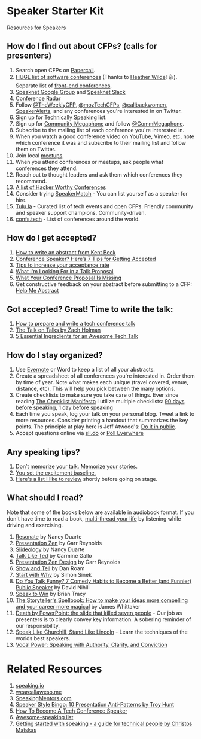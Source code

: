 # Speaker Starter Kit

Resources for Speakers

## How do I find out about CFPs? (calls for presenters)
1. Search open CFPs on [Papercall](https://www.papercall.io/cfps).
2. [HUGE list of software conferences](https://docs.google.com/spreadsheets/d/1QQu-el_aPBWFk6rDNbbrvBx819w-dPhHGB9tEVeiP5s/edit#gid=1428437774) (Thanks to [Heather Wilde](http://www.twitter.com/heathriel)! 👍). Separate list of [front-end conferences](https://github.com/benmvp/frontend-confs/blob/master/README.md).
3. [Speaknet Google Group](https://groups.google.com/forum/?utm_source=digest&utm_medium=email#!forum/speaknet) and [Speaknet Slack](https://speaknet.herokuapp.com/)
4. [Conference Radar](https://conferenceradar.com)
5. Follow [@TheWeeklyCFP](http://www.twitter.com/theweeklycfp), [@mozTechCFPs](https://twitter.com/mozTechCFPs), [@callbackwomen](http://twitter.com/callbackwomen), [SpeakerAlerts](https://twitter.com/SpeakerAlerts), and any conferences you're interested in on Twitter.
6. Sign up for [Technically Speaking](http://www.techspeak.email) list.
7. Sign up for [Community Megaphone](http://communitymegaphone.com/) and follow [@CommMegaphone](https://twitter.com/CommMegaphone).
8. Subscribe to the mailing list of each conference you're interested in.
9. When you watch a good conference video on YouTube, Vimeo, etc, note which conference it was and subscribe to their mailing list and follow them on Twitter.
10. Join local [meetups](http://www.meetup.com).   
11. When you attend conferences or meetups, ask people what conferences they attend.  
12. Reach out to thought leaders and ask them which conferences they recommend.
13. [A list of Hacker Worthy Conferences](https://github.com/watson/hacker-conferences)
14. Consider trying [SpeakerMatch](https://www.speakermatch.com) - You can list yourself as a speaker for hire.
15. [Tulu.la](https://tulu.la) - Curated list of tech events and open CFPs. Friendly community and speaker support champions. Community-driven.
16. [confs.tech](http://confs.tech/) - List of conferences around the world.


## How do I get accepted?

1. [How to write an abstract from Kent Beck](https://twitter.com/kentbeck/status/974359988352110592?s=11)
2. [Conference Speaker? Here’s 7 Tips for Getting Accepted](https://medium.com/@housecor/conference-speaker-here-s-7-tips-for-getting-accepted-6151af513148#.7tc60xofe)
3. [Tips to increase your acceptance rate](https://www.harihareswara.net/sumana/2016/03/29/0)
4. [What I'm Looking For in a Talk Proposal](http://www.pewpewlaser.com/blogs/655)
5. [What Your Conference Proposal Is Missing](http://www.sarahmei.com/blog/2014/04/07/what-your-conference-proposal-is-missing/)
6. Get constructive feedback on your abstract before submitting to a CFP: [Help Me Abstract](http://helpmeabstract.com/)

## Got accepted? Great! Time to write the talk:
1. [How to prepare and write a tech conference talk](http://wunder.schoenaberselten.com/2016/02/16/how-to-prepare-and-write-a-tech-conference-talk/)
2. [The Talk on Talks by Zach Holman](https://zachholman.com/talk/the-talk-on-talks/)
3. [5 Essential Ingredients for an Awesome Tech Talk](https://medium.com/@reverentgeek/5-essential-ingredients-for-an-awesome-tech-talk-2e5778b2cb5a)

## How do I stay organized?

1. Use [Evernote](https://evernote.com) or Word to keep a list of all your abstracts.
1. Create a spreadsheet of all conferences you're interested in. Order them by time of year. Note what makes each unique (travel covered, venue, distance, etc). This will help you pick between the many options.
1. Create checklists to make sure you take care of things. Ever since reading [The Checklist Manifesto](http://www.amazon.com/gp/product/0312430000/ref=as_li_qf_sp_asin_il_tl?ie=UTF8&camp=1789&creative=9325&creativeASIN=0312430000&linkCode=as2&tag=outlier-20&linkId=A5G36554ZQZYVVFT) I utilize multiple checklists: [90 days before speaking](https://www.evernote.com/l/AAiDTMSauUNJaa9Bm7sFzV1Gx8-kPYgSyvo), [1 day before speaking](https://www.evernote.com/l/AAiEvTX0KaFO1J9cwL_CybldCxRNxtuKmp8)
1. Each time you speak, log your talk on your personal blog. Tweet a link to more resources. Consider printing a handout that summarizes the key points. The principle at play here is Jeff Atwood's: [Do it in public](http://blog.codinghorror.com/how-to-stop-sucking-and-be-awesome-instead/).
1. Accept questions online via [sli.do](http://sli.do) or [Poll Everwhere](https://www.polleverywhere.com/)

## Any speaking tips?

1. [Don’t memorize your talk. Memorize your stories](https://twitter.com/housecor/status/1141299695626702848).
1. [You set the excitement baseline.](https://twitter.com/housecor/status/1140660471307091969) 
1. [Here's a list I like to review](https://www.evernote.com/l/AAi862TYcX9AJ6qqbNc9Bx_8vkSuhS3cggg) shortly before going on stage.

## What should I read?
Note that some of the books below are available in audiobook format. If you don't have time to read a book, [multi-thread your life](http://www.pluralsight.com/courses/career-reboot-for-developer-mind) by listening while driving and exercising.

1. [Resonate](http://www.amazon.com/gp/product/0470632011/ref=as_li_qf_sp_asin_il_tl?ie=UTF8&camp=1789&creative=9325&creativeASIN=0470632011&linkCode=as2&tag=outlier-20&linkId=UCSGCKN3MAATURNT) by Nancy Duarte
2. [Presentation Zen](http://www.amazon.com/gp/product/0321811984/ref=as_li_qf_sp_asin_il_tl?ie=UTF8&camp=1789&creative=9325&creativeASIN=0321811984&linkCode=as2&tag=outlier-20&linkId=6QQ6YOJTC3LIDKQW) by Garr Reynolds
3. [Slideology](http://www.amazon.com/gp/product/0596522347/ref=as_li_qf_sp_asin_il_tl?ie=UTF8&camp=1789&creative=9325&creativeASIN=0596522347&linkCode=as2&tag=outlier-20&linkId=D24EHPGQZYB2A6VA) by Nancy Duarte
4. [Talk Like Ted](http://www.amazon.com/gp/product/1250061539/ref=as_li_qf_sp_asin_il_tl?ie=UTF8&camp=1789&creative=9325&creativeASIN=1250061539&linkCode=as2&tag=outlier-20&linkId=NPFCWJDUHGI5EBJD) by Carmine Gallo
5. [Presentation Zen Design](http://www.amazon.com/gp/product/0321934156/ref=as_li_qf_sp_asin_il_tl?ie=UTF8&camp=1789&creative=9325&creativeASIN=0321934156&linkCode=as2&tag=outlier-20&linkId=FOBJS2YFJY6IOLMU) by Garr Reynolds
6. [Show and Tell](https://www.amazon.com/gp/product/1591848024/ref=as_li_tl?ie=UTF8&tag=outlier-20&camp=1789&creative=9325&linkCode=as2&creativeASIN=1591848024&linkId=f1b3b5e2868017e02ae8b347228094e5) by Dan Roam
7. [Start with Why](http://www.amazon.com/gp/product/1591846447/ref=as_li_qf_sp_asin_il_tl?ie=UTF8&camp=1789&creative=9325&creativeASIN=1591846447&linkCode=as2&tag=outlier-20&linkId=GLWQF6H2KUBGJR36) by Simon Sinek
8. [Do You Talk Funny? 7 Comedy Habits to Become a Better (and Funnier) Public Speaker](http://www.amazon.com/gp/product/1505819296/ref=as_li_tl?ie=UTF8&camp=1789&creative=9325&creativeASIN=1505819296&linkCode=as2&tag=outlier-20&linkId=VJZDB4CA2KVCDXTN) by David Nihill
9. [Speak to Win](http://www.amazon.com/gp/product/0814401570/ref=as_li_qf_sp_asin_il_tl?ie=UTF8&camp=1789&creative=9325&creativeASIN=0814401570&linkCode=as2&tag=bitnatcom-20&linkId=7LZLFE4I5SQWJNYK) by Brian Tracy
10. [The Storyteller's Spellbook: How to make your ideas more compelling and your career more magical](https://www.amazon.co.uk/dp/B073Q5X4BX/ref=dp-kindle-redirect?_encoding=UTF8&btkr=1) by James Whittaker
11. [Death by PowerPoint: the slide that killed seven people](https://mcdreeamiemusings.com/blog/2019/4/13/gsux1h6bnt8lqjd7w2t2mtvfg81uhx) - Our job as presenters is to clearly convey key information. A sobering reminder of our responsibility.
12. [Speak Like Churchill, Stand Like Lincoln](https://www.amazon.com/Speak-Like-Churchill-Stand-Lincoln/dp/0761563512) - Learn the techniques of the worlds best speakers.
13. [Vocal Power: Speaking with Authority, Clarity, and Conviction](https://www.amazon.com/Vocal-Power-Speaking-Authority-Conviction/dp/B00OH780H2/ref=sr_1_3?dchild=1&keywords=vocal+power&qid=1585490225&sr=8-3)

# Related Resources
1. [speaking.io](http://speaking.io)
2. [weareallaweso.me](http://weareallaweso.me)
3. [SpeakingMentors.com](http://www.speakingmentors.com/)
4. [Speaker Style Bingo: 10 Presentation Anti-Patterns by Troy Hunt](http://www.troyhunt.com/2015/06/speaker-style-bingo-10-presentation.html)  
5. [How To Become A Tech Conference Speaker](http://www.exceptionnotfound.net/how-to-become-a-tech-conference-speaker)
6. [Awesome-speaking list](https://github.com/matteofigus/awesome-speaking)
7. [Getting started with speaking - a guide for technical people by Christos Matskas](https://cmatskas.com/getting-started-with-public-speaking-a-guide-for-technical-people/)
